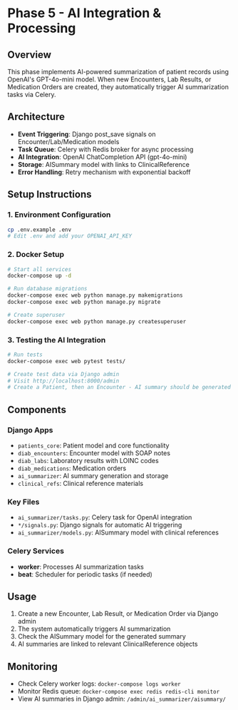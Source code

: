 # Phase 5 - AI Integration & Processing

## Overview
This phase implements AI-powered summarization of patient records using OpenAI's GPT-4o-mini model. When new Encounters, Lab Results, or Medication Orders are created, they automatically trigger AI summarization tasks via Celery.

## Architecture
- **Event Triggering**: Django post_save signals on Encounter/Lab/Medication models
- **Task Queue**: Celery with Redis broker for async processing  
- **AI Integration**: OpenAI ChatCompletion API (gpt-4o-mini)
- **Storage**: AISummary model with links to ClinicalReference
- **Error Handling**: Retry mechanism with exponential backoff

## Setup Instructions

### 1. Environment Configuration
```bash
cp .env.example .env
# Edit .env and add your OPENAI_API_KEY
```

### 2. Docker Setup
```bash
# Start all services
docker-compose up -d

# Run database migrations
docker-compose exec web python manage.py makemigrations
docker-compose exec web python manage.py migrate

# Create superuser
docker-compose exec web python manage.py createsuperuser
```

### 3. Testing the AI Integration
```bash
# Run tests
docker-compose exec web pytest tests/

# Create test data via Django admin
# Visit http://localhost:8000/admin
# Create a Patient, then an Encounter - AI summary should be generated automatically
```

## Components

### Django Apps
- `patients_core`: Patient model and core functionality
- `diab_encounters`: Encounter model with SOAP notes
- `diab_labs`: Laboratory results with LOINC codes
- `diab_medications`: Medication orders
- `ai_summarizer`: AI summary generation and storage
- `clinical_refs`: Clinical reference materials

### Key Files
- `ai_summarizer/tasks.py`: Celery task for OpenAI integration
- `*/signals.py`: Django signals for automatic AI triggering
- `ai_summarizer/models.py`: AISummary model with clinical references

### Celery Services
- **worker**: Processes AI summarization tasks
- **beat**: Scheduler for periodic tasks (if needed)

## Usage
1. Create a new Encounter, Lab Result, or Medication Order via Django admin
2. The system automatically triggers AI summarization
3. Check the AISummary model for the generated summary
4. AI summaries are linked to relevant ClinicalReference objects

## Monitoring
- Check Celery worker logs: `docker-compose logs worker`
- Monitor Redis queue: `docker-compose exec redis redis-cli monitor`
- View AI summaries in Django admin: `/admin/ai_summarizer/aisummary/`